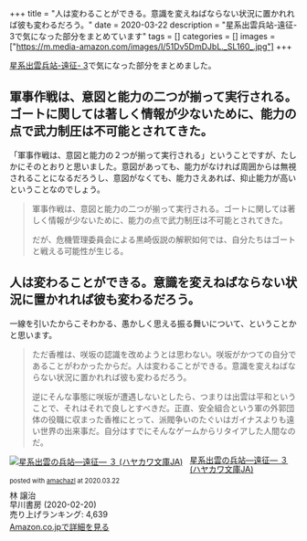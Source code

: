 +++
title = "人は変わることができる。意識を変えねばならない状況に置かれれば彼も変わるだろう。"
date = 2020-03-22
description = "星系出雲兵站-遠征- 3で気になった部分をまとめています"
tags = []
categories = []
images = ["https://m.media-amazon.com/images/I/51Dv5DmDJbL._SL160_.jpg"]
+++

[星系出雲兵站-遠征- 3](https://www.amazon.co.jp/exec/obidos/ASIN/B084SVWRPL/simsnes-22/)で気になった部分をまとめました。

## 軍事作戦は、意図と能力の二つが揃って実行される。ゴートに関しては著しく情報が少ないために、能力の点で武力制圧は不可能とされてきた。
「軍事作戦は、意図と能力の２つが揃って実行される」ということですが、たしかにそのとおりと思いました。意図があっても、能力がなければ周囲からは無視されることになるだろうし、意図がなくても、能力さえあれば、抑止能力が高いということなのでしょう。

>  軍事作戦は、意図と能力の二つが揃って実行される。ゴートに関しては著しく情報が少ないために、能力の点で武力制圧は不可能とされてきた。
>
> だが、危機管理委員会による黒崎仮説の解釈如何では、自分たちはゴートと戦える可能性が生じる。

## 人は変わることができる。意識を変えねばならない状況に置かれれば彼も変わるだろう。
一線を引いたからこそわかる、愚かしく思える振る舞いについて、ということかと思います。

>  ただ香椎は、咲坂の認識を改めようとは思わない。咲坂がかつての自分であることがわかったからだ。人は変わることができる。意識を変えねばならない状況に置かれれば彼も変わるだろう。
>
> 逆にそんな事態に咲坂が遭遇しないとしたら、つまりは出雲は平和ということで、それはそれで良しとすべきだ。正直、安全組合という軍の外郭団体の役職に収まった香椎にとって、派閥争いのたぐいはガイナスよりも遠い世界の出来事だ。自分はすでにそんなゲームからリタイアした人間なのだ。

<div class="amachazl-box" style="margin-bottom:0px;"><div class="amachazl-image" style="float:left;margin:0px 12px 1px 0px;"><a href="https://www.amazon.co.jp/exec/obidos/ASIN/B084SVWRPL/simsnes-22/" name="amachazllink" target="_blank"><img src="https://m.media-amazon.com/images/I/51Dv5DmDJbL._SL160_.jpg" alt="星系出雲の兵站―遠征― ３ (ハヤカワ文庫JA)" style="border: none;" /></a></div><div class="amachazl-info" style="line-height:120%; margin-bottom: 10px"><div class="amachazl-name" style="margin-bottom:10px;line-height:120%"><a href="https://www.amazon.co.jp/exec/obidos/ASIN/B084SVWRPL/simsnes-22/" name="amachazllink" target="_blank">星系出雲の兵站―遠征― ３ (ハヤカワ文庫JA)</a><div class="amachazl-powered-date" style="font-size:80%;margin-top:5px;line-height:120%">posted with <a href="http://amachazl.com/" title="amachazl" target="_blank">amachazl</a> at 2020.03.22</div></div><div class="amachazl-detail">林 譲治<br />早川書房 (2020-02-20)<br />売り上げランキング: 4,639<br /></div><div class="amachazl-sub-info" style="float: left;"><div class="amachazl-link" style="margin-top: 5px"><a href="https://www.amazon.co.jp/exec/obidos/ASIN/B084SVWRPL/simsnes-22/" name="amachazllink" target="_blank">Amazon.co.jpで詳細を見る</a></div></div></div><div class="amachazl-footer" style="clear: left"></div></div>
